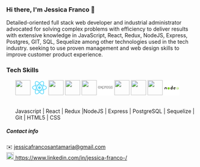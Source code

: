 ### Hi there, I'm Jessica Franco 👋

Detailed-oriented full stack web developer and industrial administrator advocated for solving complex problems with efficiency to deliver results with extensive knowledge in JavaScript, React, Redux, NodeJS, Express, Postgres, GIT, SQL, Sequelize among other technologies used in the tech industry. seeking to use proven management and web design skills to improve customer product experience.  

### Tech Skills
<ul>
 
<img width=40px height=40px src=https://camo.githubusercontent.com/528e232c728b497080cbf31d2a7e797caa81e402ff81643f79b2c2c395a29f17/68747470733a2f2f63646e2e6a7364656c6976722e6e65742f67682f64657669636f6e732f64657669636f6e2f69636f6e732f6a6176617363726970742f6a6176617363726970742d706c61696e2e737667> 

<img width=40px height=40px src=https://raw.githubusercontent.com/devicons/devicon/master/icons/react/react-original.svg>
  
<img width=40px height=40px src=https://everyday.codes/wp-content/uploads/2020/01/0-U2DmhXYumRyXH6X1.png>
  
<img width=40px height=40px src=https://camo.githubusercontent.com/ad8fbf7f75f04b296b72beb893acf572b364e69ec35ea41a68a29507f5b1cd1b/68747470733a2f2f63646e2e6a7364656c6976722e6e65742f67682f64657669636f6e732f64657669636f6e2f69636f6e732f637373332f637373332d706c61696e2e737667> 
  
<img width=40px height=40px src=https://camo.githubusercontent.com/d458b55282fc167f5a189b35e54f966acdd5100d9331d90bea6416f2805e7f95/68747470733a2f2f63646e2e6a7364656c6976722e6e65742f67682f64657669636f6e732f64657669636f6e2f69636f6e732f68746d6c352f68746d6c352d706c61696e2e737667>
  
<img width=40px height=40px src=https://raw.githubusercontent.com/devicons/devicon/master/icons/express/express-original-wordmark.svg>
  
<img width=40px height=40px src=https://upload.wikimedia.org/wikipedia/commons/thumb/2/29/Postgresql_elephant.svg/640px-Postgresql_elephant.svg.png>
  
<img width=40px height=40px src=https://sequelize.org/img/logo.svg> 

<img width=40px height=40px src=https://www.vectorlogo.zone/logos/git-scm/git-scm-icon.svg>

<img width=40px height=40px src=https://raw.githubusercontent.com/devicons/devicon/master/icons/nodejs/nodejs-original-wordmark.svg>

  
  <br/> Javascript | React | Redux |NodeJS | Express | PostgreSQL | Sequelize | Git | HTML5 | CSS

</ul>


##### Contact info
:envelope: jessicafrancosantamaria@gmail.com 
<br/>
<a href=https://www.linkedin.com/in/jessica-franco-/>
<img width=20px height=20px src=https://cdn-icons-png.flaticon.com/512/174/174857.png>
https://www.linkedin.com/in/jessica-franco-/
</a>


<!--
**jessicafrancos/jessicafrancos** is a ✨ _special_ ✨ repository because its `README.md` (this file) appears on your GitHub profile.

Here are some ideas to get you started:

- 🔭 I’m currently working on ...
- 🌱 I’m currently learning ...
- 👯 I’m looking to collaborate on ...
- 🤔 I’m looking for help with ...
- 💬 Ask me about ...
- 📫 How to reach me: ...
- 😄 Pronouns: ...
- ⚡ Fun fact: ...
-->
